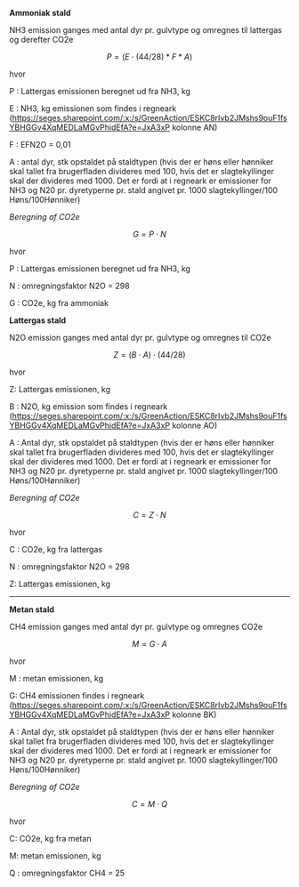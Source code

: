 **Ammoniak stald**

NH3 emission ganges med antal dyr pr. gulvtype og omregnes til lattergas og derefter CO2e

$$ P = (E \cdot (44/28)* F *A ) $$

hvor

P : Lattergas emissionen beregnet ud fra NH3, kg 

E : NH3, kg emissionen som findes i regneark  (https://seges.sharepoint.com/:x:/s/GreenAction/ESKC8rIvb2JMshs9ouF1fsYBHGGv4XqMEDLaMGvPhidEfA?e=JxA3xP kolonne AN)

F : EFN2O = 0,01

A : antal dyr, stk opstaldet på staldtypen (hvis der er høns eller hønniker skal tallet fra brugerfladen divideres med 100, hvis det er slagtekyllinger skal der divideres med 1000. Det er fordi at i regneark er emissioner for NH3 og N20 pr. dyretyperne pr. stald angivet pr. 1000 slagtekyllinger/100 Høns/100Hønniker)

*Beregning af CO2e*

$$ G = P \cdot N $$ 

hvor 

P : Lattergas emissionen beregnet ud fra NH3, kg 

N : omregningsfaktor N2O = 298

G : CO2e, kg fra ammoniak 

**Lattergas stald**

N2O emission ganges med antal dyr pr. gulvtype og omregnes til CO2e

$$ Z = (B \cdot A) \cdot (44/28) $$ 

hvor 

Z: Lattergas emissionen, kg 

B : N2O, kg emission som findes i regneark (https://seges.sharepoint.com/:x:/s/GreenAction/ESKC8rIvb2JMshs9ouF1fsYBHGGv4XqMEDLaMGvPhidEfA?e=JxA3xP kolonne AO)

A : Antal dyr, stk opstaldet på staldtypen (hvis der er høns eller hønniker skal tallet fra brugerfladen divideres med 100, hvis det er slagtekyllinger skal der divideres med 1000. Det er fordi at i regneark er emissioner for NH3 og N20 pr. dyretyperne pr. stald angivet pr. 1000 slagtekyllinger/100 Høns/100Hønniker)

*Beregning af CO2e*

$$ C = Z \cdot N $$ 

hvor 

C : CO2e, kg fra lattergas

N : omregningsfaktor N2O = 298

Z: Lattergas emissionen, kg 
_________________________
**Metan stald**

CH4 emission ganges med antal dyr pr. gulvtype og omregnes CO2e

$$ M = G \cdot A $$ 

hvor 

M : metan emissionen, kg

G: CH4 emissionen findes i regneark (https://seges.sharepoint.com/:x:/s/GreenAction/ESKC8rIvb2JMshs9ouF1fsYBHGGv4XqMEDLaMGvPhidEfA?e=JxA3xP kolonne BK) 

A : Antal dyr, stk opstaldet på staldtypen (hvis der er høns eller hønniker skal tallet fra brugerfladen divideres med 100, hvis det er slagtekyllinger skal der divideres med 1000. Det er fordi at i regneark er emissioner for NH3 og N20 pr. dyretyperne pr. stald angivet pr. 1000 slagtekyllinger/100 Høns/100Hønniker)
 
*Beregning af CO2e*

$$C = M \cdot Q$$

hvor 

C: CO2e, kg fra metan 

M: metan emissionen, kg 

Q : omregningsfaktor CH4 = 25